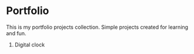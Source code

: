# Portfolio
This is my portfolio projects collection. Simple projects created for learning and fun.

1. Digital clock 
